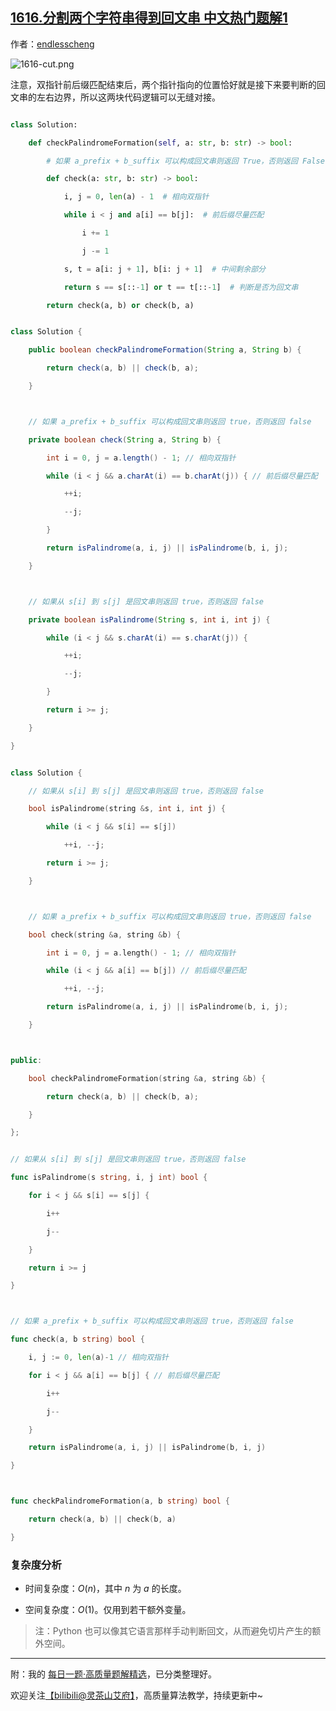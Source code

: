 ## [1616.分割两个字符串得到回文串 中文热门题解1](https://leetcode.cn/problems/split-two-strings-to-make-palindrome/solutions/100000/mei-xiang-ming-bai-yi-zhang-tu-miao-dong-imvy)

作者：[endlesscheng](https://leetcode.cn/u/endlesscheng)

![1616-cut.png](https://pic.leetcode.cn/1679061173-ZLMgpw-1616-cut.png)

注意，双指针前后缀匹配结束后，两个指针指向的位置恰好就是接下来要判断的回文串的左右边界，所以这两块代码逻辑可以无缝对接。

```py [sol1-Python3]
class Solution:
    def checkPalindromeFormation(self, a: str, b: str) -> bool:
        # 如果 a_prefix + b_suffix 可以构成回文串则返回 True，否则返回 False
        def check(a: str, b: str) -> bool:
            i, j = 0, len(a) - 1  # 相向双指针
            while i < j and a[i] == b[j]:  # 前后缀尽量匹配
                i += 1
                j -= 1
            s, t = a[i: j + 1], b[i: j + 1]  # 中间剩余部分
            return s == s[::-1] or t == t[::-1]  # 判断是否为回文串
        return check(a, b) or check(b, a)
```

```java [sol1-Java]
class Solution {
    public boolean checkPalindromeFormation(String a, String b) {
        return check(a, b) || check(b, a);
    }

    // 如果 a_prefix + b_suffix 可以构成回文串则返回 true，否则返回 false
    private boolean check(String a, String b) {
        int i = 0, j = a.length() - 1; // 相向双指针
        while (i < j && a.charAt(i) == b.charAt(j)) { // 前后缀尽量匹配
            ++i;
            --j;
        }
        return isPalindrome(a, i, j) || isPalindrome(b, i, j);
    }

    // 如果从 s[i] 到 s[j] 是回文串则返回 true，否则返回 false
    private boolean isPalindrome(String s, int i, int j) {
        while (i < j && s.charAt(i) == s.charAt(j)) {
            ++i;
            --j;
        }
        return i >= j;
    }
}
```

```cpp [sol1-C++]
class Solution {
    // 如果从 s[i] 到 s[j] 是回文串则返回 true，否则返回 false
    bool isPalindrome(string &s, int i, int j) {
        while (i < j && s[i] == s[j])
            ++i, --j;
        return i >= j;
    }

    // 如果 a_prefix + b_suffix 可以构成回文串则返回 true，否则返回 false
    bool check(string &a, string &b) {
        int i = 0, j = a.length() - 1; // 相向双指针
        while (i < j && a[i] == b[j]) // 前后缀尽量匹配
            ++i, --j;
        return isPalindrome(a, i, j) || isPalindrome(b, i, j);
    }

public:
    bool checkPalindromeFormation(string &a, string &b) {
        return check(a, b) || check(b, a);
    }
};
```

```go [sol1-Go]
// 如果从 s[i] 到 s[j] 是回文串则返回 true，否则返回 false
func isPalindrome(s string, i, j int) bool {
    for i < j && s[i] == s[j] {
        i++
        j--
    }
    return i >= j
}

// 如果 a_prefix + b_suffix 可以构成回文串则返回 true，否则返回 false
func check(a, b string) bool {
    i, j := 0, len(a)-1 // 相向双指针
    for i < j && a[i] == b[j] { // 前后缀尽量匹配
        i++
        j--
    }
    return isPalindrome(a, i, j) || isPalindrome(b, i, j)
}

func checkPalindromeFormation(a, b string) bool {
    return check(a, b) || check(b, a)
}
```

### 复杂度分析

- 时间复杂度：$O(n)$，其中 $n$ 为 $a$ 的长度。
- 空间复杂度：$O(1)$。仅用到若干额外变量。

> 注：Python 也可以像其它语言那样手动判断回文，从而避免切片产生的额外空间。

---

附：我的 [每日一题·高质量题解精选](https://github.com/EndlessCheng/codeforces-go/blob/master/leetcode/SOLUTIONS.md)，已分类整理好。

欢迎关注[【biIibiIi@灵茶山艾府】](https://space.bilibili.com/206214)，高质量算法教学，持续更新中~
